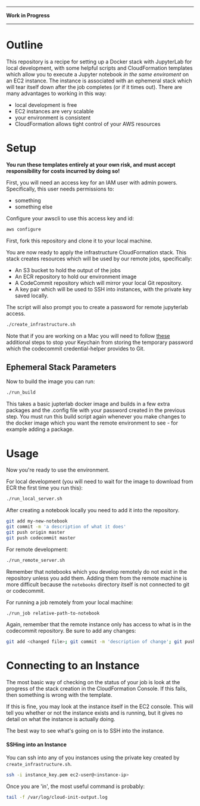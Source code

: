 ------------------------

**Work in Progress**

------------------------


# Outline

This repository is a recipe for setting up a Docker stack with JupyterLab for local development, with some helpful scripts and CloudFormation templates which allow you to execute a Jupyter notebook *in the same enviroment* on an EC2 instance. The instance is associated with an ephemeral stack which will tear itself down after the job completes (or if it times out). There are many advantages to working in this way:

* local development is free
* EC2 instances are very scalable
* your environment is consistent
* CloudFormation allows tight control of your AWS resources

# Setup

**You run these templates entirely at your own risk, and must accept responsibility for costs incurred by doing so!**

First, you will need an access key for an IAM user with admin powers. Specifically, this user needs permissions to:

* something
* something else

Configure your awscli to use this access key and id:

```bash
aws configure
```

First, fork this repository and clone it to your local machine. 

You are now ready to apply the infrastructure CloudFormation stack. This stack creates resources which will be used by our remote jobs, specifically:

* An S3 bucket to hold the output of the jobs
* An ECR repository to hold our environment image
* A CodeCommit repository which will mirror your local Git repository.
* A key pair which will be used to SSH into instances, with the private key saved locally.

The script will also prompt you to create a password for remote jupyterlab access.

```bash
./create_infrastructure.sh
```

Note that if you are working on a Mac you will need to follow [these](https://docs.aws.amazon.com/codecommit/latest/userguide/setting-up-https-unixes.html#setting-up-https-unixes-credential-helper) additional steps to stop your Keychain from storing the temporary password which the codecommit credential-helper provides to Git.

## Ephemeral Stack Parameters

Now to build the image you can run:

```bash
./run_build
```
This takes a basic jupterlab docker image and builds in a few extra packages and the .config file with your password created in the previous step. You must run this build script again whenever you make changes to the docker image which you want the remote environment to see - for example adding a package.

# Usage

Now you're ready to use the environment. 

For local development (you will need to wait for the image to download from ECR the first time you run this):

```bash
./run_local_server.sh
```

After creating a notebook locally you need to add it into the repository.

```bash
git add my-new-notebook
git commit -m 'a description of what it does'
git push origin master
git push codecommit master
```

For remote development:
```bash
./run_remote_server.sh
```

Remember that notebooks which you develop remotely do not exist in the repository unless you add them. Adding them from the remote machine is more difficult because the `notebooks` directory itself is not connected to git or codecommit. 

For running a job remotely from your local machine:
```bash
./run_job relative-path-to-notebook
```

Again, remember that the remote instance only has access to what is in the codecommit repository. Be sure to add any changes:

```bash
git add <changed file>; git commit -m 'description of change'; git push codecommit master; git push origin master
```

# Connecting to an Instance

The most basic way of checking on the status of your job is look at the progress of the stack creation in the CloudFormation Console. If this fails, then something is wrong with the template.

If this is fine, you may look at the instance itself in the EC2 console. This will tell you whether or not the instance exists and is running, but it gives no detail on what the instance is actually doing.

The best way to see what's going on is to SSH into the instance.

#### SSHing into an Instance

You can ssh into any of you instances using the private key created by `create_infrastructure.sh`.

```bash
ssh -i instance_key.pem ec2-user@<instance-ip>
```

Once you are 'in', the most useful command is probably:

```bash
tail -f /var/log/cloud-init-output.log
```
